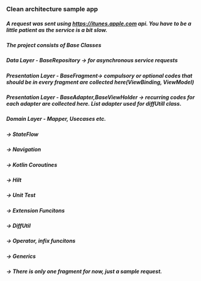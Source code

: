 ### Clean architecture sample app 

##### A request was sent using https://itunes.apple.com api. You have to be a little patient as the service is a bit slow.

##### The project consists of Base Classes

##### Data Layer - BaseRepository -> for asynchronous service requests
##### Presentation Layer - BaseFragment-> compulsory or optional codes that should be in every fragment are collected here(ViewBinding, ViewModel)     
##### Presentation Layer - BaseAdapter,BaseViewHolder  -> recurring codes for each adapter are collected here. List adapter used for diffUtill class.
##### Domain Layer - Mapper, Usecases etc.
                  
##### -> StateFlow
##### -> Navigation
##### -> Kotlin Coroutines
##### -> Hilt
##### -> Unit Test
##### -> Extension Funcitons
##### -> DiffUtil
##### -> Operator, infix funcitons
##### -> Generics


##### -> There is only one fragment for now, just a sample request.

